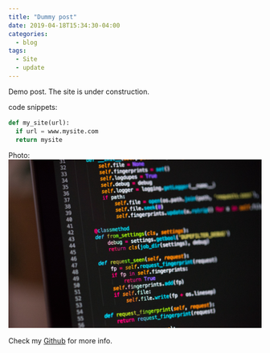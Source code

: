 ```yaml
---
title: "Dummy post"
date: 2019-04-18T15:34:30-04:00
categories:
  - blog
tags:
  - Site
  - update
---
```


Demo post. The site is under construction.

code snippets:

```python
def my_site(url):
  if url = www.mysite.com
  return mysite
```
Photo:
![My helpful screenshot](/assets/images/test_img.jpg)

Check my [Github][Github] for more info.

[Github]: https://github.com/abhinabasaha
